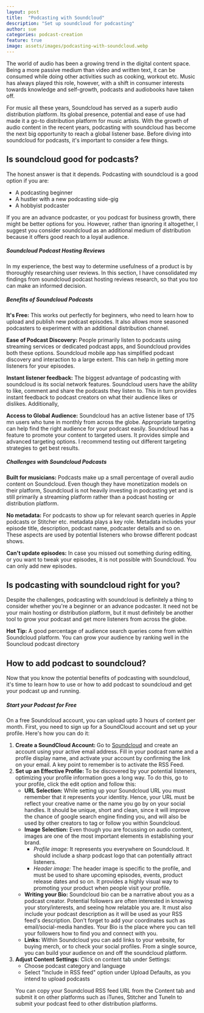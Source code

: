 ```yaml
---
layout: post
title:  "Podcasting with Soundcloud"
description: "Set up soundcloud for podcasting"
author: sue
categories: podcast-creation
feature: true
image: assets/images/podcasting-with-soundcloud.webp
---
```


The world of audio has been a growing trend in the digital content space. Being a more passive medium than video and written text, it can be consumed while doing other activities such as cooking, workout etc. Music has always played this role, however, with a shift in consumer interests towards knowledge and self-growth, podcasts and audiobooks have taken off.

For music all these years, Soundcloud has served as a superb audio distribution platform. Its global presence, potential and ease of use had made it a go-to distribution platform for music artists. With the growth of audio content in the recent years, podcasting with soundcloud has become the next big opportunity to reach a global listener base. Before diving into soundcloud for podcasts, it's important to consider a few things.  

<h2>Is soundcloud good for podcasts?</h2>

The honest answer is that it depends. Podcasting with soundcloud is a good option if you are:

<ul><li> A podcasting beginner </li>
<li> A hustler with a new podcasting side-gig</li>
<li> A hobbyist podcaster </li> </ul>

If you are an advance podcaster, or you podcast for business growth, there might be better options for you. However, rather than ignoring it altogether, I suggest you consider soundcloud as an additional medium of distribution because it offers good reach to a loyal audience. 

<h5> Soundcloud Podcast Hosting Reviews</h5>

In my experience, the best way to determine usefulness of a product is by thoroughly researching user reviews. In this section, I have consolidated my findings from soundcloud podcast hosting reviews research, so that you too can make an informed decision.  

<h5>Benefits of Soundcloud Podcasts</h5>

<p><b>It's Free:</b> This works out perfectly for beginners, who need to learn how to upload and publish new podcast episodes. It also allows more seasoned podcasters to experiment with an additional distribution channel. </p>

<p><b>Ease of Podcast Discovery:</b> People primarily listen to podcasts using streaming services or dedicated podcast apps, and Soundcloud provides both these options. Soundcloud mobile app has simplified podcast discovery and interaction to a large extent. This can help in getting more listeners for your episodes. </p>

<p><b>Instant listener feedback:</b> The biggest advantage of podcasting with soundcloud is its social network features. Soundcloud users have the ability to like, comment and share the podcasts they listen to. This in turn provides instant feedback to podcast creators on what their audience likes or dislikes. Additionally, 

<p><b>Access to Global Audience:</b> Soundcloud has an active listener base of 175 mn users who tune in monthly from across the globe. Appropriate targeting can help find the right audience for your podcast easily. Soundcloud has a feature to promote your content to targeted users. It provides simple and advanced targeting options. I recommend testing out different targeting strategies to get best results. 
</li>

<h5> Challenges with Soundcloud Podcasts </h5>

<p><b>Built for musicians:</b> Podcasts make up a small percentage of overall audio content on Soundcloud. Even though they have monetization models on their platform, Soundcloud is not heavily investing in podcasting yet and is still primarily a streaming platform rather than a podcast hosting or distribution platform.</p>

<p><b>No metadata:</b> For podcasts to show up for relevant search queries in Apple podcasts or Stitcher etc. metadata plays a key role. Metadata includes your episode title, description, podcast name, podcaster details and so on. These aspects are used by potential listeners who browse different podcast shows. </p>

<p><b>Can't update episodes:</b> In case you missed out something during editing, or you want to tweak your episodes, it is not possible with Soundcloud. You can only add new episodes. 


<h2> Is podcasting with soundcloud right for you? </h2>

<p>Despite the challenges, podcasting with soundcloud is definitely a thing to consider whether you're a beginner or an advance podcaster. It need not be your main hosting or distribution platform, but it must definitely be another tool to grow your podcast and get more listeners from across the globe.</p>

<p><b>Hot Tip:</b> A good percentage of audience search queries come from within Soundcloud platform. You can grow your audience by ranking well in the Souncloud podcast directory</p>

<h2>How to add podcast to soundcloud? </h2>

<p>Now that you know the potential benefits of podcasting with soundcloud, it's time to learn how to use or how to add podcast to soundcloud and get your podcast up and running. 
</p>
<h5> Start your Podcast for Free </h5> 

On a free Soundcloud account, you can upload upto 3 hours of content per month. First, you need to sign up for a SoundCloud account and set up your profile. Here's how you can do it: 

<ol><li><b>Create a SoundCloud Account: </b> 
Go to <a href="https://soundcloud.com/" ref="nofollow" target="_blank" >Soundcloud</a> and create an account using your active email address. Fill in your podcast name and a profile display name, and activate your account by confirming the link on your email. A key point to remember is to activate the RSS Feed.</li>
<li><b>Set up an Effective Profile: </b>To be discovered by your potential listeners, optimizing your profile information goes a long way. To do this, go to your profile, click the edit option and follow this: 
<ul><li><b>URL Selection:</b> While setting up your Soundcloud URL you must remember that it represents your identity. Hence, your URL must be reflect your creative name or the name you go by on your social handles. It should be unique, short and clean, since it will improve the chance of google search engine finding you, and will also be used by other creators to tag or follow you within Soundcloud.</li>
<li><b>Image Selection:</b> Even though you are focussing on audio content, images are one of the most important elements in establishing your brand. 
<ul><li><i>Profile image: </i> It represents you everywhere on Soundcloud. It should include a sharp podcast logo that can potentially attract listeners. </li> 
<li><i>Header image: </i> The header image is specific to the profile, and must be used to share upcoming episodes, events, product release dates and so on. It provides a highly visual way to promoting your product when people visit your profile. </li></ul>
</li>
<li><b>Writing your Bio:</b> Soundcloud bio can be a narrative about you as a podcast creator. Potential followers are often interested in knowing your story/interests, and seeing how relatable you are. It must also include your podcast description as it will be used as your RSS feed's description. Don't forget to add your coordinates such as email/social-media handles. Your Bio is the place where you can tell your followers how to find you and connect with you.</li>
<li><b>Links:</b> Within Soundcloud you can add links to your website, for buying merch, or to check your social profiles. From a single source, you can build your audience on and off the soundcloud platform.</li>
</ul>
<li><b>Adjust Content Settings:</b> Click on content tab under Settings:
<ul><li>Choose podcast category and language</li>
<li>Select "Include in RSS feed" option under Upload Defaults, as you intend to upload podcasts</li></ul>
</li>
<p>You can copy your Soundcloud RSS feed URL from the Content tab and submit it on other platforms such as iTunes, Stitcher and TuneIn to submit your podcast feed to other distribution platforms. </p>





